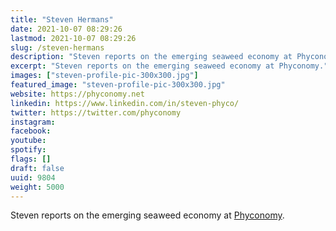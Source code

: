 ```yaml
---
title: "Steven Hermans"
date: 2021-10-07 08:29:26
lastmod: 2021-10-07 08:29:26
slug: /steven-hermans
description: "Steven reports on the emerging seaweed economy at Phyconomy."
excerpt: "Steven reports on the emerging seaweed economy at Phyconomy."
images: ["steven-profile-pic-300x300.jpg"]
featured_image: "steven-profile-pic-300x300.jpg"
website: https://phyconomy.net
linkedin: https://www.linkedin.com/in/steven-phyco/
twitter: https://twitter.com/phyconomy
instagram: 
facebook: 
youtube: 
spotify: 
flags: []
draft: false
uuid: 9804
weight: 5000
---
```

Steven reports on the emerging seaweed economy at
[Phyconomy](https://phyconomy.net).
